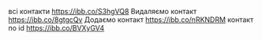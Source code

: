 всі контакти https://ibb.co/S3hgVQ8
Видаляємо контакт  https://ibb.co/8gtgcQv
Додаємо контакт https://ibb.co/nRKNDRM
контакт по id https://ibb.co/BVXyGV4
